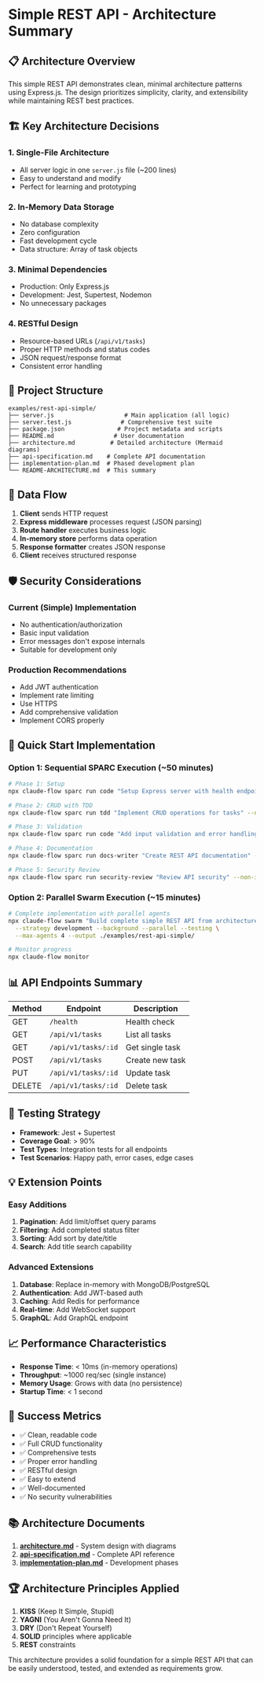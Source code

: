 # Simple REST API - Architecture Summary

## 📋 Architecture Overview

This simple REST API demonstrates clean, minimal architecture patterns using Express.js. The design prioritizes simplicity, clarity, and extensibility while maintaining REST best practices.

## 🏗️ Key Architecture Decisions

### 1. **Single-File Architecture**

- All server logic in one `server.js` file (~200 lines)
- Easy to understand and modify
- Perfect for learning and prototyping

### 2. **In-Memory Data Storage**

- No database complexity
- Zero configuration
- Fast development cycle
- Data structure: Array of task objects

### 3. **Minimal Dependencies**

- Production: Only Express.js
- Development: Jest, Supertest, Nodemon
- No unnecessary packages

### 4. **RESTful Design**

- Resource-based URLs (`/api/v1/tasks`)
- Proper HTTP methods and status codes
- JSON request/response format
- Consistent error handling

## 📁 Project Structure

```
examples/rest-api-simple/
├── server.js                    # Main application (all logic)
├── server.test.js              # Comprehensive test suite
├── package.json               # Project metadata and scripts
├── README.md                 # User documentation
├── architecture.md          # Detailed architecture (Mermaid diagrams)
├── api-specification.md    # Complete API documentation
├── implementation-plan.md  # Phased development plan
└── README-ARCHITECTURE.md  # This summary
```

## 🔄 Data Flow

1. **Client** sends HTTP request
2. **Express middleware** processes request (JSON parsing)
3. **Route handler** executes business logic
4. **In-memory store** performs data operation
5. **Response formatter** creates JSON response
6. **Client** receives structured response

## 🛡️ Security Considerations

### Current (Simple) Implementation

- No authentication/authorization
- Basic input validation
- Error messages don't expose internals
- Suitable for development only

### Production Recommendations

- Add JWT authentication
- Implement rate limiting
- Use HTTPS
- Add comprehensive validation
- Implement CORS properly

## 🚀 Quick Start Implementation

### Option 1: Sequential SPARC Execution (~50 minutes)

```bash
# Phase 1: Setup
npx claude-flow sparc run code "Setup Express server with health endpoint" --non-interactive

# Phase 2: CRUD with TDD
npx claude-flow sparc run tdd "Implement CRUD operations for tasks" --non-interactive

# Phase 3: Validation
npx claude-flow sparc run code "Add input validation and error handling" --non-interactive

# Phase 4: Documentation
npx claude-flow sparc run docs-writer "Create REST API documentation" --non-interactive

# Phase 5: Security Review
npx claude-flow sparc run security-review "Review API security" --non-interactive
```

### Option 2: Parallel Swarm Execution (~15 minutes)

```bash
# Complete implementation with parallel agents
npx claude-flow swarm "Build complete simple REST API from architecture docs" \
  --strategy development --background --parallel --testing \
  --max-agents 4 --output ./examples/rest-api-simple/

# Monitor progress
npx claude-flow monitor
```

## 📊 API Endpoints Summary

| Method | Endpoint | Description |
|--------|----------|-------------|
| GET | `/health` | Health check |
| GET | `/api/v1/tasks` | List all tasks |
| GET | `/api/v1/tasks/:id` | Get single task |
| POST | `/api/v1/tasks` | Create new task |
| PUT | `/api/v1/tasks/:id` | Update task |
| DELETE | `/api/v1/tasks/:id` | Delete task |

## 🧪 Testing Strategy

- **Framework**: Jest + Supertest
- **Coverage Goal**: > 90%
- **Test Types**: Integration tests for all endpoints
- **Test Scenarios**: Happy path, error cases, edge cases

## 💡 Extension Points

### Easy Additions

1. **Pagination**: Add limit/offset query params
2. **Filtering**: Add completed status filter
3. **Sorting**: Add sort by date/title
4. **Search**: Add title search capability

### Advanced Extensions

1. **Database**: Replace in-memory with MongoDB/PostgreSQL
2. **Authentication**: Add JWT-based auth
3. **Caching**: Add Redis for performance
4. **Real-time**: Add WebSocket support
5. **GraphQL**: Add GraphQL endpoint

## 📈 Performance Characteristics

- **Response Time**: < 10ms (in-memory operations)
- **Throughput**: ~1000 req/sec (single instance)
- **Memory Usage**: Grows with data (no persistence)
- **Startup Time**: < 1 second

## 🎯 Success Metrics

- ✅ Clean, readable code
- ✅ Full CRUD functionality
- ✅ Comprehensive tests
- ✅ Proper error handling
- ✅ RESTful design
- ✅ Easy to extend
- ✅ Well-documented
- ✅ No security vulnerabilities

## 📚 Architecture Documents

1. **[architecture.md](./architecture.md)** - System design with diagrams
2. **[api-specification.md](./api-specification.md)** - Complete API reference
3. **[implementation-plan.md](./implementation-plan.md)** - Development phases

## 🏆 Architecture Principles Applied

1. **KISS** (Keep It Simple, Stupid)
2. **YAGNI** (You Aren't Gonna Need It)
3. **DRY** (Don't Repeat Yourself)
4. **SOLID** principles where applicable
5. **REST** constraints

This architecture provides a solid foundation for a simple REST API that can be easily understood, tested, and extended as requirements grow.
